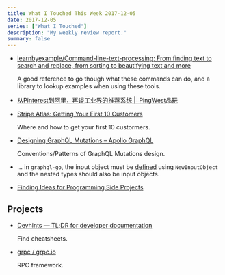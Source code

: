 ```yaml
---
title: What I Touched This Week 2017-12-05
date: 2017-12-05
series: ["What I Touched"]
description: "My weekly review report."
summary: false
---
```


- [learnbyexample/Command-line-text-processing: From finding text to search and replace, from sorting to beautifying text and more](https://github.com/learnbyexample/Command-line-text-processing)

    A good reference to go though what these commands can do, and a library to lookup examples when using these tools.

- [从Pinterest到阿里，再谈工业界的推荐系统 |  PingWest品玩](http://www.pingwest.com/representation-learning/)
- [Stripe Atlas: Getting Your First 10 Customers](https://stripe.com/atlas/guides/starting-sales)

    Where and how to get your first 10 custormers.

- [Designing GraphQL Mutations – Apollo GraphQL](https://dev-blog.apollodata.com/designing-graphql-mutations-e09de826ed97)

    Conventions/Patterns of GraphQL Mutations design.

- ... in `graphql-go`, the input object must be [defined](https://stackoverflow.com/a/41230015/667158) using `NewInputObject` and the nested types should also be input objects.

- [Finding Ideas for Programming Side Projects](https://dev.to/samjarman/finding-ideas-for-programming-side-projects)

## Projects

- [Devhints — TL;DR for developer documentation](https://devhints.io/)

    Find cheatsheets.

- [grpc / grpc.io](https://grpc.io/)

    RPC framework.
